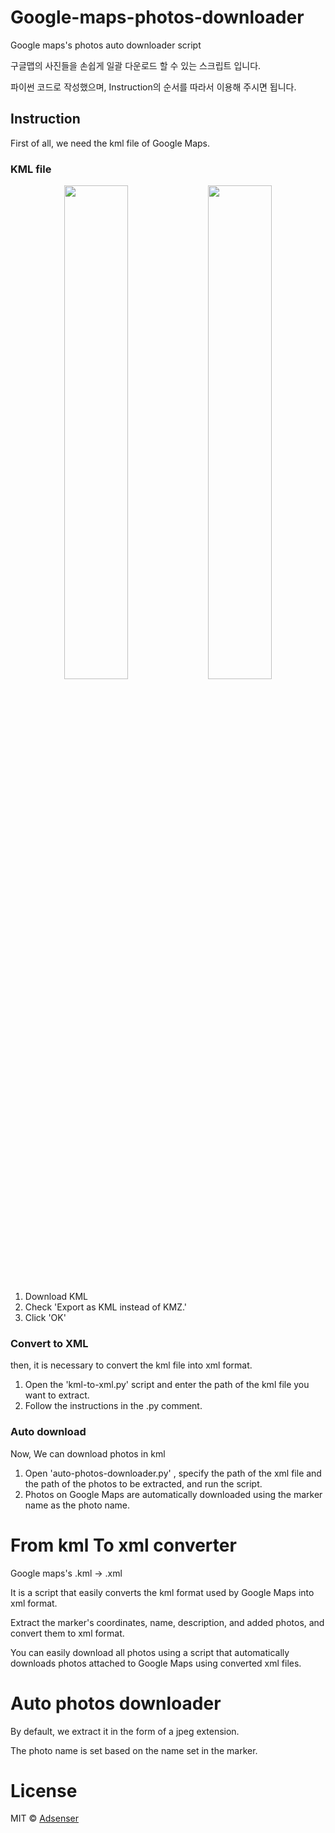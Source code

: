 # Google-maps-photos-downloader
Google maps's photos auto downloader script

구글맵의 사진들을 손쉽게 일괄 다운로드 할 수 있는 스크립트 입니다.

파이썬 코드로 작성했으며, Instruction의 순서를 따라서 이용해 주시면 됩니다.

## Instruction

First of all, we need the kml file of Google Maps.

### KML file

<p align="center">
  <img width="45%" src="https://pub-995fbd6d8766436bafae8b7b522ebaf8.r2.dev/%E1%84%89%E1%85%B3%E1%84%8F%E1%85%B3%E1%84%85%E1%85%B5%E1%86%AB%E1%84%89%E1%85%A3%E1%86%BA%202024-04-14%2017.24.56.png">
  <img width="45%" src="https://pub-995fbd6d8766436bafae8b7b522ebaf8.r2.dev/%E1%84%89%E1%85%B3%E1%84%8F%E1%85%B3%E1%84%85%E1%85%B5%E1%86%AB%E1%84%89%E1%85%A3%E1%86%BA%202024-04-14%2017.25.06.png">
</p>

1. Download KML 
2. Check 'Export as KML instead of KMZ.'
3. Click 'OK'

### Convert to XML

then, it is necessary to convert the kml file into xml format.

1. Open the 'kml-to-xml.py' script and enter the path of the kml file you want to extract.
2. Follow the instructions in the .py comment.

### Auto download

Now, We can download photos in kml

1. Open 'auto-photos-downloader.py' , specify the path of the xml file and the path of the photos to be extracted, and run the script.
2. Photos on Google Maps are automatically downloaded using the marker name as the photo name.

# From kml To xml converter
Google maps's .kml -> .xml 

It is a script that easily converts the kml format used by Google Maps into xml format.

Extract the marker's coordinates, name, description, and added photos, and convert them to xml format.

You can easily download all photos using a script that automatically downloads photos attached to Google Maps using converted xml files.

# Auto photos downloader
By default, we extract it in the form of a jpeg extension.

The photo name is set based on the name set in the marker.

# License

MIT © <a href="https://github.com/Adsenser/">Adsenser</a>
